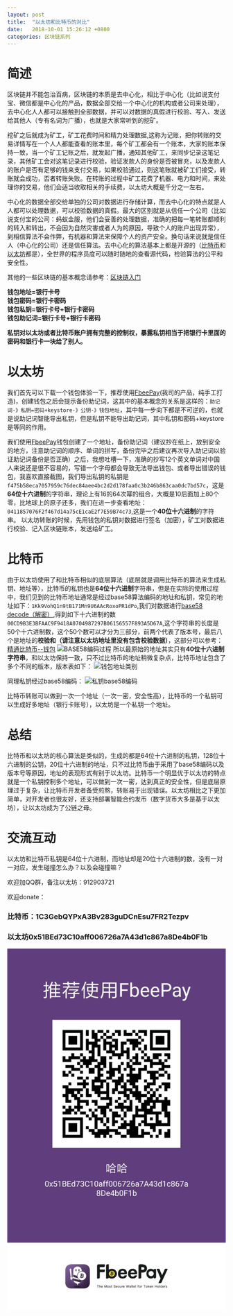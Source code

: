 ```yaml
---
layout: post
title:  "以太坊和比特币的对比"
date:   2018-10-01 15:26:12 +0800
categories: 区块链系列
---
```


# 简述    

区块链并不能包治百病，区块链的本质是去中心化，相比于中心化（比如说支付宝、微信都是中心化的产品，数据全部交给一个中心化的机构或者公司来处理），去中心化人人都可以接触到全部数据，并可以对数据的真假进行校验、写入、发送给其他人（专有名词为广播），也就是大家常听到的挖矿。   

挖矿之后就成为矿工，矿工花费时间和精力处理数据,这称为记账，把你转账的交易详情写在一个人人都能查看的账本里，每个矿工都会有一个账本，大家的账本保持一致，当一个矿工记账之后，就发起广播，通知其他矿工，来同步记录这笔记录，其他矿工会对这笔记录进行校验，验证发款人的身份是否被冒充，以及发款人的账户是否有足够的钱来支付交易，如果校验通过，则这笔账就被矿工们接受，转账就会成功，否者转账失败。在转账的过程中矿工花费了机器、电力和时间，来处理你的交易，他们会适当收取相关的手续费，以太坊大概是千分之一左右。

中心化的数据全部交给单独的公司对数据进行存储计算，而去中心化的特点就是人人都可以处理数据，可以校验数据的真假。最大的区别就是从信任一个公司（比如说支付宝的公司：蚂蚁金服，他们会妥善的处理数据，准确的把每一笔转账都顺利的转入和转出，不会因为自然灾害或者人为的原因，导致个人的账户出现异常），到相信算法不会作弊，有机器和算法来保障个人的资产安全。换句话来说就是信任人（中心化的公司）还是信任算法。去中心化的算法基本上都是开源的（[比特币](https://github.com/bitcoin/bitcoin)和[以太坊](https://github.com/ethereum)都是），全世界的程序员度可以随时随地的查看源代码，检验算法的公平和安全性。

其他的一些区块链的基本概念请参考：[区块链入门](https://mivanzhang.github.io/%E5%8C%BA%E5%9D%97%E9%93%BE%E7%B3%BB%E5%88%97/2018/10/01/bolckchain_basic.html)

**钱包地址=银行卡号**   
**钱包密码=银行卡密码**  
**钱包私钥=银行卡号+银行卡密码**    
**钱包助记词=银行卡号+银行卡密码**    

**私钥对以太坊或者比特币账户拥有完整的控制权，暴露私钥相当于把银行卡里面的密码和银行卡一块给了别人。**

# 以太坊   
我们首先可以下载一个钱包体验一下，推荐使用[FbeePay](https://www.fbee.one/fbeepay)(我司的产品，纯手工打造)，创建钱包之后会提示备份助记词，这其中的基本概念的关系是这样的：```助记词-》私钥=密码+keystore-》公钥-》钱包地址```，其中每一步向下都是不可逆的，也就是说助记词智能导出私钥，但是私钥不能导出助记词，其中私钥和密码+keystore是等同的作用。

我们使用[FbeePay](https://www.fbee.one/fbeepay)钱包创建了一个地址，备份助记词（建议抄在纸上，放到安全的地方，注意助记词的顺序、单词的拼写，备份完毕之后建议再次导入助记词以验证助记词备份是否正确）之后，我想吐槽一下，准确的抄写12个英文单词对中国人来说还是很不容易的，写错一个字母都会导致无法导出钱包、或者导出错误的钱包，我喜欢直接截图，我们导出私钥的私钥是```f475b58eca7057959c76dec84aee4bc2d2d178faa0c3b246b863caa0dc7bd57c```，这是**64位十六进制**的字符串，理论上有16的64次幂的组合，大概是10后面加上80个零，比地球上的原子还多，我们在进一步查看地址：```0411857076F2f467d14a75cE1caE2f7E59B74c73```,这是一个**40位十六进制**的字符串。
以太坊转账的时候，先用钱包的私钥对数据进行签名（加密），矿工对数据进行校验、记入区块链账本，发送给矿工。
# 比特币
由于以太坊使用了和比特币相似的底层算法（底层就是调用比特币的算法来生成私钥、地址等），比特币的私钥也是**64位十六进制**字符串，但是在实际的使用过程中，我们见到的比特币地址通常是经过base58算法编码的地址和私钥，常见的地址如下：```1Kk9VohQ1n9tB171Mn9U6AAcRoxoPR1dPo```,我们对数据进行[base58 decode（解密）](http://lenschulwitz.com/base58),得到如下十六进制的数```00CD9B3E3BFAAC9F9418A0704987297B06156557F893A5D67A```,这个字符串的长度是50个十六进制数，这个50个数可以才分为三部分，前两个代表了版本号，最后八个是地址的**校验和（请注意以太坊地址里没有包含校验数据）**，这部分可以参考：[精通比特币--钱包](https://github.com/tianmingyun/MasterBitcoin2CN/blob/master/ch04.md)
![BASE58编码过程](https://camo.githubusercontent.com/5f7f239a6d9d036819fceb567f8a88246fb97d30/687474703a2f2f75706c6f61642d696d616765732e6a69616e7368752e696f2f75706c6f61645f696d616765732f313738353935392d666433643832306535626131343734632e706e673f696d6167654d6f6772322f6175746f2d6f7269656e742f7374726970253743696d61676556696577322f322f772f31323430)
所以最原始的地址其实只有**40位十六进制字符串**，和以太坊保持一致，只不过比特币的地址稍微复杂点，比特币地址包含了多个不同的版本，版本表如下：
![钱包地址类别](https://camo.githubusercontent.com/197930a978ae9ff0a6e66ce2145ca9bd2400010f/687474703a2f2f75706c6f61642d696d616765732e6a69616e7368752e696f2f75706c6f61645f696d616765732f313738353935392d663363643334366661316238316232622e706e673f696d6167654d6f6772322f6175746f2d6f7269656e742f7374726970253743696d61676556696577322f322f772f31323430)

同理私钥经过base58编码：
![私钥base58编码](https://camo.githubusercontent.com/997be5e2fc4426ee347a334abf9c28bc2d7962aa/687474703a2f2f75706c6f61642d696d616765732e6a69616e7368752e696f2f75706c6f61645f696d616765732f313738353935392d666139313665626266356330643263662e706e673f696d6167654d6f6772322f6175746f2d6f7269656e742f7374726970253743696d61676556696577322f322f772f31323430)

比特币转账可以做到一次一个地址（一次一密，安全性高），比特币的一个私钥可以生成好多地址（银行卡账号），以太坊是一个私钥一个地址。


# 总结
比特币和以太坊的核心算法是类似的，生成的都是64位十六进制的私钥，128位十六进制的公钥，20位十六进制的地址，只不过比特币由于采用了base58编码以及版本号等原因，地址的表现形式有别于以太坊。比特币一个明显优于以太坊的特点就是一个私钥控制多个地址，可以做到一次一密，达到真正的安全性，但是底层原理过于复杂，让比特币开发者备受煎熬，转账易于出现错误。以太坊相比之下更加简单，对开发者也很友好，还支持部署智能合约发币（数字货币大多是基于以太坊），让以太坊成为了公链之母。

# 交流互动
以太坊和比特币私钥是64位十六进制，而地址却是20位十六进制的数，没有一对一对应，发生碰撞怎么办？以及会碰撞嘛？

欢迎加QQ群，备注以太坊：912903721

欢迎donate：
### 比特币：1C3GebQYPxA3Bv283guDCnEsu7FR2Tezpv
### 以太坊0x51BEd73C10aff006726a7A43d1c867a8De4b0F1b
![0x5b4446d4d6c2CaE77Cf2dD65E831B7ca9ec31838](https://raw.githubusercontent.com/mivanzhang/mivanzhang.github.io/master/_posts/image/myethwallet.jpeg)




